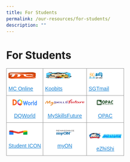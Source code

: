 ```yaml
---
title: For Students
permalink: /our-resources/for-students/
description: ""
---
```

# **For Students**

<table style="border-collapse:collapse;border-spacing:0" class="tg"><thead><tr><th style="background-color:#FFF;border-color:#9b9b9b;border-style:solid;border-width:1px;color:#1B83D3;font-family:Arial, sans-serif;font-size:14px;font-weight:normal;overflow:hidden;padding:10px 5px;text-align:left;text-decoration:underline;vertical-align:middle;word-break:normal"><img src="/images/mc_online.png" alt="mc_online" width="73" height="17"><br> <br><a href="https://www.mconline.sg/" target="_blank" rel="noopener noreferrer"><span style="text-decoration:underline;color:#1B83D3;background-color:transparent">MC Online</span></a></th><th style="background-color:#FFF;border-color:#9b9b9b;border-style:solid;border-width:1px;color:#1B83D3;font-family:Arial, sans-serif;font-size:14px;font-weight:normal;overflow:hidden;padding:10px 5px;text-align:left;text-decoration:underline;vertical-align:middle;word-break:normal"><img src="/images/KooBits_PS-Xinmin2.png" alt="koobits_ps-xinmin2" width="73" height="17"><br> <br><a href="https://problemsums.koobits.com/" target="_blank" rel="noopener noreferrer"><span style="text-decoration:underline;color:#1B83D3;background-color:transparent">Koobits</span></a></th><th style="background-color:#FFF;border-color:#9b9b9b;border-style:solid;border-width:1px;color:#222;font-family:Arial, sans-serif;font-size:14px;font-weight:normal;overflow:hidden;padding:10px 5px;text-align:left;vertical-align:middle;word-break:normal"><span style="background-color:#FFF"> </span><img src="/images/logo-e1498105993833.png" alt="logo" width="42" height="17"><br> <br><a href="http://www.sgtamil.com/" target="_blank" rel="noopener noreferrer"><span style="text-decoration:underline;color:#1B83D3;background-color:transparent">SGTmail</span></a></th></tr></thead><tbody><tr><td style="background-color:#FFF;border-color:#9b9b9b;border-style:solid;border-width:1px;color:#1B83D3;font-family:Arial, sans-serif;font-size:14px;overflow:hidden;padding:10px 5px;text-align:center;text-decoration:underline;vertical-align:middle;word-break:normal"><img src="/images/dqworld.png" alt="dqworld" width="65" height="17"><br><br><a href="https://www.dqworld.net/" target="_blank" rel="noopener noreferrer"><span style="text-decoration:underline;color:#1B83D3;background-color:transparent">DQWorld</span></a></td><td style="background-color:#FFF;border-color:#9b9b9b;border-style:solid;border-width:1px;color:#222;font-family:Arial, sans-serif;font-size:14px;overflow:hidden;padding:10px 5px;text-align:center;vertical-align:middle;word-break:normal"><img src="/images/logo_myskillsfuture.png" alt="logo_myskillsfuture" width="106" height="17"><br><br><a href="https://www.myskillsfuture.sg/content/student/en/primary.html" target="_blank" rel="noopener noreferrer"><span style="text-decoration:underline;color:#1B83D3;background-color:transparent">MySkillsFuture</span></a></td><td style="background-color:#FFF;border-color:#9b9b9b;border-style:solid;border-width:1px;color:#222;font-family:Arial, sans-serif;font-size:14px;overflow:hidden;padding:10px 5px;text-align:center;vertical-align:middle;word-break:normal"><img src="/images/opac.png" alt="Opac" width="49" height="17"><br><br><a href="https://schoolibrary.moe.edu.sg/xinminpri/cgi-bin/spydus.exe/MSGTRN/WPAC/HOME" target="_blank" rel="noopener noreferrer"><span style="text-decoration:underline;color:#1B83D3;background-color:transparent">OPAC</span></a></td></tr><tr><td style="background-color:#FFF;border-color:#9b9b9b;border-style:solid;border-width:1px;color:#222;font-family:Arial, sans-serif;font-size:14px;overflow:hidden;padding:10px 5px;text-align:left;vertical-align:middle;word-break:normal"><img src="/images/gmail-300x300.jpg" alt="Gmail" width="53" height="17"><br><br><a href="https://workspace.google.com/dashboard" target="_blank" rel="noopener noreferrer"><span style="text-decoration:underline;color:#1B83D3;background-color:transparent">Student ICON</span></a></td><td style="background-color:#FFF;border-color:#9b9b9b;border-style:solid;border-width:1px;color:#222;font-family:Arial, sans-serif;font-size:14px;overflow:hidden;padding:10px 5px;text-align:center;vertical-align:middle;word-break:normal"><img src="/images/2022-myON.png" alt="Image" width="55" height="17"><br><br><a href="https://www.myon.com/" target="_blank" rel="noopener noreferrer"><span style="text-decoration:underline;color:#1B83D3;background-color:transparent">myON</span></a></td><td style="background-color:#FFF;border-color:#9b9b9b;border-style:solid;border-width:1px;color:#222;font-family:Arial, sans-serif;font-size:14px;overflow:hidden;padding:10px 5px;text-align:center;vertical-align:top;word-break:normal"><br><img src="/images/ezhishi.jpg" width="89" height="17"><br> <br><a href="https://www.ezhishi.net/Contents/" target="_blank" rel="noopener noreferrer"><span style="text-decoration:underline;color:#1B83D3;background-color:transparent">eZhiShi</span></a></td></tr></tbody></table>